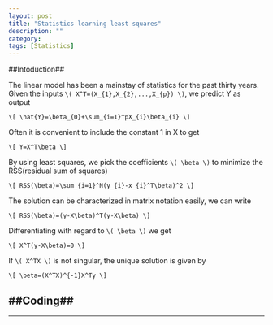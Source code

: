 ```yaml
---
layout: post
title: "Statistics learning least squares"
description: ""
category: 
tags: [Statistics]
---
```

##Intoduction##

The linear model has been a mainstay of statistics for the past thirty years. Given the inputs `\( X^T=(X_{1},X_{2},...,X_{p}) \)`, we predict Y as output


`\[ \hat{Y}=\beta_{0}+\sum_{i=1}^pX_{i}\beta_{i} \]`


Often it is convenient to include the constant 1 in X to get


`\[ Y=X^T\beta \]`



By using least squares, we pick the coefficients `\( \beta \)` to minimize the RSS(residual sum of squares)


`\[ RSS(\beta)=\sum_{i=1}^N(y_{i}-x_{i}^T\beta)^2 \]`


The solution can be characterized in matrix notation easily, we can write


`\[ RSS(\beta)=(y-X\beta)^T(y-X\beta) \]`


Differentiating with regard to `\( \beta \)` we get


`\[ X^T(y-X\beta)=0 \]`


If `\( X^TX \)` is not singular, the unique solution is given by


`\[ \beta=(X^TX)^{-1}X^Ty \]`


##Coding##
---

---